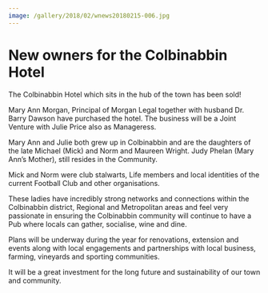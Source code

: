 ```yaml
---
image: /gallery/2018/02/wnews20180215-006.jpg
---
```

# New owners for the Colbinabbin Hotel

The Colbinabbin Hotel which sits in the hub of the town has been sold!

Mary Ann Morgan, Principal of Morgan Legal together with husband Dr. Barry Dawson have purchased the hotel. The business will be a Joint Venture with Julie Price also as Manageress.

Mary Ann and Julie both grew up in Colbinabbin and are the daughters of the late Michael (Mick) and Norm and Maureen Wright. Judy Phelan (Mary Ann’s Mother), still resides in the Community.

Mick and Norm were club stalwarts, Life members and local identities of the current Football Club and other organisations.

These ladies have incredibly strong networks and connections within the Colbinabbin district, Regional and Metropolitan areas and feel very passionate in ensuring the Colbinabbin community will continue to have a Pub where locals can gather, socialise, wine and dine.

Plans will be underway during the year for renovations, extension and events along with local engagements and partnerships with local business, farming, vineyards and sporting communities.

It will be a great investment for the long future and sustainability of our town and community.
